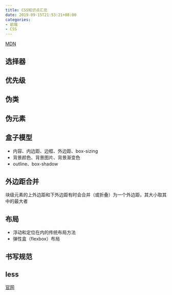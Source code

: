 ```yaml
---
title: CSS知识点汇总
date: 2019-09-15T21:53:21+08:00
categories:
- 前端
- CSS
---
```


[MDN](https://developer.mozilla.org/zh-CN/docs/Web/CSS)

## 选择器

## 优先级

## 伪类

## 伪元素

## 盒子模型

- 内容、内边距、边框、外边距、box-sizing
- 背景颜色、背景图片、背景渐变色
- outline、box-shadow

## 外边距合并

块级元素的上外边距和下外边距有时会合并（或折叠）为一个外边距，其大小取其中的最大者

## 布局

- 浮动和定位在内的传统布局方法
- 弹性盒（flexbox）布局

## 书写规范

## less

[官网](http://lesscss.org)